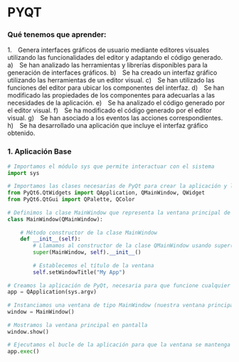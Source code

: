 # PYQT

### Qué tenemos que aprender:
1. Genera interfaces gráficos de usuario mediante editores visuales utilizando las funcionalidades del editor y adaptando el código generado.
  a) Se han analizado las herramientas y librerías disponibles para la generación de interfaces gráficos.
  b) Se ha creado un interfaz gráfico utilizando las herramientas de un editor visual.
  c) Se han utilizado las funciones del editor para ubicar los componentes del interfaz.
  d) Se han modificado las propiedades de los componentes para adecuarlas a las necesidades de  la aplicación.
  e) Se ha analizado el código generado por el editor visual.
  f) Se ha modificado el código generado por el editor visual.
  g) Se han asociado a los eventos las acciones correspondientes.
  h) Se ha desarrollado una aplicación que incluye el interfaz gráfico obtenido.

### 1. Aplicación Base 

```python
# Importamos el módulo sys que permite interactuar con el sistema
import sys
 
# Importamos las clases necesarias de PyQt para crear la aplicación y la ventana principal
from PyQt6.QtWidgets import QApplication, QMainWindow, QWidget
from PyQt6.QtGui import QPalette, QColor
 
# Definimos la clase MainWindow que representa la ventana principal de nuestra aplicación
class MainWindow(QMainWindow):
    
    # Método constructor de la clase MainWindow
    def __init__(self):
        # Llamamos al constructor de la clase QMainWindow usando super()
        super(MainWindow, self).__init__()
 
        # Establecemos el título de la ventana
        self.setWindowTitle("My App")
 
# Creamos la aplicación de PyQt, necesaria para que funcione cualquier interfaz
app = QApplication(sys.argv)
 
# Instanciamos una ventana de tipo MainWindow (nuestra ventana principal)
window = MainWindow()
 
# Mostramos la ventana principal en pantalla
window.show()
 
# Ejecutamos el bucle de la aplicación para que la ventana se mantenga abierta hasta que el usuario la cierre
app.exec()
```
